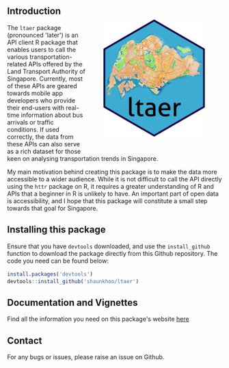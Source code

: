## Introduction <img src="docs/reference/figures/logo.png" align="right" height="278" width="240" style="margin:30px 40px"/> 

The `ltaer` package (pronounced 'later') is an API client R package that enables users to call the various transportation-related APIs offered by the Land Transport Authority of Singapore. Currently, most of these APIs are geared towards mobile app developers who provide their end-users with real-time information about bus arrivals or traffic conditions. If used correctly, the data from these APIs can also serve as a rich dataset for those keen on analysing transportation trends in Singapore.

My main motivation behind creating this package is to make the data more accessible to a wider audience. While it is not difficult to call the API directly using the `httr` package on R, it requires a greater understanding of R and APIs that a beginner in R is unlikely to have. An important part of open data is accessibility, and I hope that this package will constitute a small step towards that goal for Singapore.

## Installing this package

Ensure that you have `devtools` downloaded, and use the `install_github` function to download the package directly from this Github repository. The code you need can be found below:


```r
install.packages('devtools')
devtools::install_github('shaunkhoo/ltaer')
```

## Documentation and Vignettes

Find all the information you need on this package's website [here](https://shaunkhoo.github.io/ltaer/index.html)

## Contact

For any bugs or issues, please raise an issue on Github.
